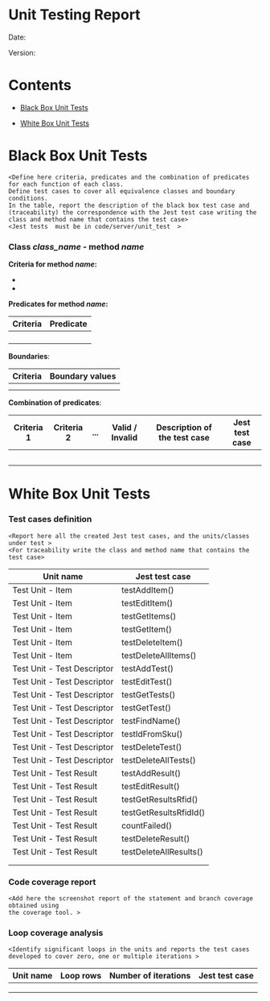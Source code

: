 # Unit Testing Report

Date:

Version:

# Contents

- [Black Box Unit Tests](#black-box-unit-tests)




- [White Box Unit Tests](#white-box-unit-tests)


# Black Box Unit Tests

    <Define here criteria, predicates and the combination of predicates for each function of each class.
    Define test cases to cover all equivalence classes and boundary conditions.
    In the table, report the description of the black box test case and (traceability) the correspondence with the Jest test case writing the 
    class and method name that contains the test case>
    <Jest tests  must be in code/server/unit_test  >

 ### **Class *class_name* - method *name***



**Criteria for method *name*:**
	

 - 
 - 





**Predicates for method *name*:**

| Criteria | Predicate |
| -------- | --------- |
|          |           |
|          |           |
|          |           |
|          |           |





**Boundaries**:

| Criteria | Boundary values |
| -------- | --------------- |
|          |                 |
|          |                 |



**Combination of predicates**:


| Criteria 1 | Criteria 2 | ... | Valid / Invalid | Description of the test case | Jest test case |
|-------|-------|-------|-------|-------|-------|
|||||||
|||||||
|||||||
|||||||
|||||||




# White Box Unit Tests

### Test cases definition
    
    
    <Report here all the created Jest test cases, and the units/classes under test >
    <For traceability write the class and method name that contains the test case>


| Unit name | Jest test case |
|--|--|
|Test Unit - Item | testAddItem() |
|Test Unit - Item | testEditItem() |
|Test Unit - Item | testGetItems() |
|Test Unit - Item | testGetItem() |
|Test Unit - Item | testDeleteItem() |
|Test Unit - Item | testDeleteAllItems() |
|Test Unit - Test Descriptor | testAddTest() |
|Test Unit - Test Descriptor | testEditTest() |
|Test Unit - Test Descriptor | testGetTests() |
|Test Unit - Test Descriptor | testGetTest() |
|Test Unit - Test Descriptor | testFindName() |
|Test Unit - Test Descriptor | testIdFromSku() |
|Test Unit - Test Descriptor | testDeleteTest() |
|Test Unit - Test Descriptor | testDeleteAllTests() |
|Test Unit - Test Result | testAddResult() |
|Test Unit - Test Result | testEditResult() |
|Test Unit - Test Result | testGetResultsRfid() |
|Test Unit - Test Result | testGetResultsRfidId() |
|Test Unit - Test Result | countFailed() |
|Test Unit - Test Result | testDeleteResult() |
|Test Unit - Test Result | testDeleteAllResults() |
|||
||||

### Code coverage report

    <Add here the screenshot report of the statement and branch coverage obtained using
    the coverage tool. >


### Loop coverage analysis

    <Identify significant loops in the units and reports the test cases
    developed to cover zero, one or multiple iterations >

|Unit name | Loop rows | Number of iterations | Jest test case |
|---|---|---|---|
|||||
|||||
||||||



